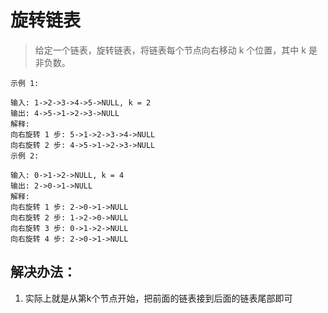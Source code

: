 # 旋转链表

> 给定一个链表，旋转链表，将链表每个节点向右移动 k 个位置，其中 k 是非负数。

```
示例 1:

输入: 1->2->3->4->5->NULL, k = 2
输出: 4->5->1->2->3->NULL
解释:
向右旋转 1 步: 5->1->2->3->4->NULL
向右旋转 2 步: 4->5->1->2->3->NULL
示例 2:

输入: 0->1->2->NULL, k = 4
输出: 2->0->1->NULL
解释:
向右旋转 1 步: 2->0->1->NULL
向右旋转 2 步: 1->2->0->NULL
向右旋转 3 步: 0->1->2->NULL
向右旋转 4 步: 2->0->1->NULL
```


## 解决办法：
1. 实际上就是从第k个节点开始，把前面的链表接到后面的链表尾部即可

